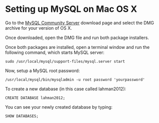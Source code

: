 # Setting up MySQL on Mac OS X
Go to the <a href="http://dev.mysql.com/downloads/mysql/">MySQL Community Server</a> download page and select the DMG archive for your version of OS X.

Once downloaded, open the DMG file and run both package installers.

Once both packages are installed, open a terminal window and run the following command, which starts MySQL server:

```
sudo /usr/local/mysql/support-files/mysql.server start
```

Now, setup a MySQL root password:
```
/usr/local/mysql/bin/mysqladmin -u root password 'yourpassword'
```
To create a new database (in this case called lahman2012): 
```
CREATE DATABASE lahman2012;
```
You can see your newly created database by typing:
```
SHOW DATABASES;
```




